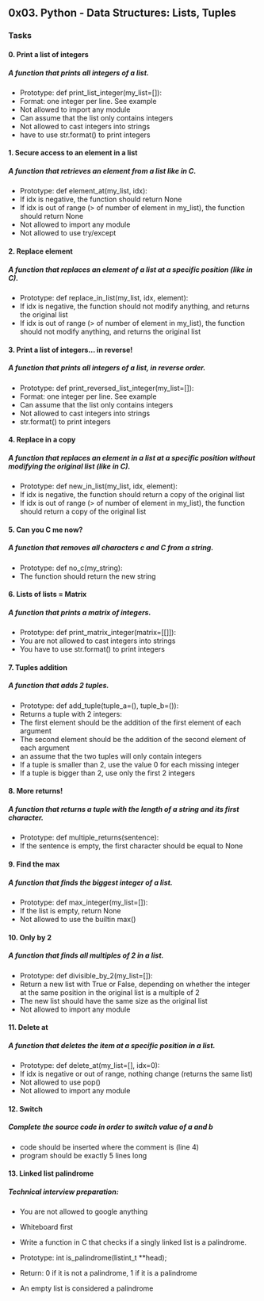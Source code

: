 ## 0x03. Python - Data Structures: Lists, Tuples

### Tasks

#### 0. Print a list of integers

##### A function that prints all integers of a list.

* Prototype: def print_list_integer(my_list=[]):
* Format: one integer per line. See example
* Not allowed to import any module
* Can assume that the list only contains integers
* Not allowed to cast integers into strings
* have to use str.format() to print integers

#### 1. Secure access to an element in a list

##### A function that retrieves an element from a list like in C.

* Prototype: def element_at(my_list, idx):
* If idx is negative, the function should return None
* If idx is out of range (> of number of element in my_list), the function should return None
* Not allowed to import any module
* Not allowed to use try/except

#### 2. Replace element

##### A function that replaces an element of a list at a specific position (like in C).

* Prototype: def replace_in_list(my_list, idx, element):
* If idx is negative, the function should not modify anything, and returns the original list
* If idx is out of range (> of number of element in my_list), the function should not modify anything, and returns the original list

#### 3. Print a list of integers... in reverse!

##### A function that prints all integers of a list, in reverse order.

* Prototype: def print_reversed_list_integer(my_list=[]):
* Format: one integer per line. See example
* Can assume that the list only contains integers
* Not allowed to cast integers into strings
* str.format() to print integers

#### 4. Replace in a copy

##### A function that replaces an element in a list at a specific position without modifying the original list (like in C).

* Prototype: def new_in_list(my_list, idx, element):
* If idx is negative, the function should return a copy of the original list
* If idx is out of range (> of number of element in my_list), the function should return a copy of the original list

#### 5. Can you C me now?

##### A function that removes all characters c and C from a string.

* Prototype: def no_c(my_string):
* The function should return the new string

#### 6. Lists of lists = Matrix

##### A function that prints a matrix of integers.

* Prototype: def print_matrix_integer(matrix=[[]]):
* You are not allowed to cast integers into strings
* You have to use str.format() to print integers

#### 7. Tuples addition

##### A function that adds 2 tuples.

* Prototype: def add_tuple(tuple_a=(), tuple_b=()):
* Returns a tuple with 2 integers:
* The first element should be the addition of the first element of each argument
* The second element should be the addition of the second element of each argument
* an assume that the two tuples will only contain integers
* If a tuple is smaller than 2, use the value 0 for each missing integer
* If a tuple is bigger than 2, use only the first 2 integers

#### 8. More returns!

##### A function that returns a tuple with the length of a string and its first character.

* Prototype: def multiple_returns(sentence):
* If the sentence is empty, the first character should be equal to None

#### 9. Find the max

##### A function that finds the biggest integer of a list.

* Prototype: def max_integer(my_list=[]):
* If the list is empty, return None
* Not allowed to use the builtin max()

#### 10. Only by 2

##### A function that finds all multiples of 2 in a list.

* Prototype: def divisible_by_2(my_list=[]):
* Return a new list with True or False, depending on whether the integer at the same position in the original list is a multiple of 2
* The new list should have the same size as the original list
* Not allowed to import any module

#### 11. Delete at

##### A function that deletes the item at a specific position in a list.

* Prototype: def delete_at(my_list=[], idx=0):
* If idx is negative or out of range, nothing change (returns the same list)
* Not allowed to use pop()
* Not allowed to import any module

#### 12. Switch

##### Complete the source code in order to switch value of a and b

* code should be inserted where the comment is (line 4)
* program should be exactly 5 lines long

#### 13. Linked list palindrome

##### Technical interview preparation:

* You are not allowed to google anything
* Whiteboard first
* Write a function in C that checks if a singly linked list is a palindrome.

* Prototype: int is_palindrome(listint_t **head);
* Return: 0 if it is not a palindrome, 1 if it is a palindrome
* An empty list is considered a palindrome
